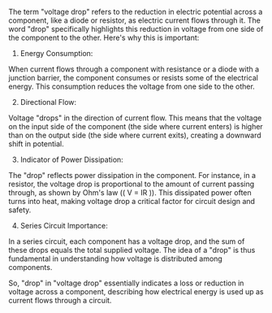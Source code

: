 The term "voltage drop" refers to the reduction in electric potential across a component, like a diode or resistor, as electric current flows through it. The word "drop" specifically highlights this reduction in voltage from one side of the component to the other. Here's why this is important:

1. Energy Consumption: 

When current flows through a component with resistance or a diode with a junction barrier, the component consumes or resists some of the electrical energy. This consumption reduces the voltage from one side to the other.

2. Directional Flow: 

Voltage "drops" in the direction of current flow. This means that the voltage on the input side of the component (the side where current enters) is higher than on the output side (the side where current exits), creating a downward shift in potential.

3. Indicator of Power Dissipation: 

The "drop" reflects power dissipation in the component. For instance, in a resistor, the voltage drop is proportional to the amount of current passing through, as shown by Ohm's law (\( V = IR \)). This dissipated power often turns into heat, making voltage drop a critical factor for circuit design and safety.

4. Series Circuit Importance: 

In a series circuit, each component has a voltage drop, and the sum of these drops equals the total supplied voltage. The idea of a "drop" is thus fundamental in understanding how voltage is distributed among components.

So, "drop" in "voltage drop" essentially indicates a loss or reduction in voltage across a component, describing how electrical energy is used up as current flows through a circuit.
